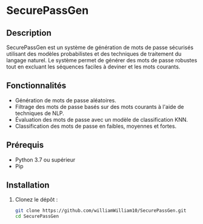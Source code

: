 # SecurePassGen
## Description
SecurePassGen est un système de génération de mots de passe sécurisés utilisant des modèles probabilistes et des techniques de traitement du langage naturel. Le système permet de générer des mots de passe robustes tout en excluant les séquences faciles à deviner et les mots courants.

## Fonctionnalités
- Génération de mots de passe aléatoires.
- Filtrage des mots de passe basés sur des mots courants à l'aide de techniques de NLP.
- Évaluation des mots de passe avec un modèle de classification KNN.
- Classification des mots de passe en faibles, moyennes et fortes.

## Prérequis
- Python 3.7 ou supérieur
- Pip

## Installation
1. Clonez le dépôt :
   ```bash
   git clone https://github.com/williamWilliam10/SecurePassGen.git
   cd SecurePassGen
